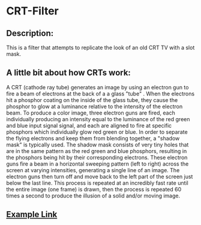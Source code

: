 # CRT-Filter
## Description:
This is a filter that attempts to replicate the look of an old CRT TV with a slot mask.

## A little bit about how CRTs work:
A CRT (cathode ray tube) generates an image by using an electron gun to fire a beam of electrons at the back of a a glass "tube" . When the electrons hit a phosphor coating on the inside of the glass tube, they cause the phosphor to glow at a luminance relative to the intensity of the electron beam. To produce a color image, three electron guns are fired, each individually producing an intensity equal to the luminance of the red green and blue input signal signal, and each are aligned to fire at specific phosphors which individually glow red green or blue. In order to separate the flying electrons and keep them from blending together, a "shadow mask" is typically used. The shadow mask consists of very tiny holes that are in the same pattern as the red green and blue phosphors, resulting in the phosphors being hit by their corresponding  electrons. These electron guns fire a beam in a horizontal sweeping pattern (left to right) across the screen at varying intensities, generating a single line of an image. The electron guns then turn off and move back to the left part of the screen just below the last line. This process is repeated at an incredibly fast rate until the entire image (one frame) is drawn, then the process is repeated 60 times a second to produce the illusion of a solid and/or moving image.


## [Example Link](https://chriskurz098.github.io/CRT-Filter/)

